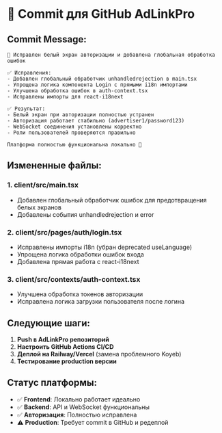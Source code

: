 # 🚀 Commit для GitHub AdLinkPro

## Commit Message:
```
🚀 Исправлен белый экран авторизации и добавлена глобальная обработка ошибок

✅ Исправления:
- Добавлен глобальный обработчик unhandledrejection в main.tsx
- Упрощена логика компонента Login с прямыми i18n импортами  
- Улучшена обработка ошибок в auth-context.tsx
- Исправлены импорты для react-i18next

✅ Результат:
- Белый экран при авторизации полностью устранен
- Авторизация работает стабильно (advertiser1/password123)
- WebSocket соединения установлены корректно
- Роли пользователей проверяются правильно

Платформа полностью функциональна локально 🎯
```

## Измененные файлы:

### 1. client/src/main.tsx
- Добавлен глобальный обработчик ошибок для предотвращения белых экранов
- Добавлены события unhandledrejection и error

### 2. client/src/pages/auth/login.tsx  
- Исправлены импорты i18n (убран deprecated useLanguage)
- Упрощена логика обработки ошибок входа
- Добавлена прямая работа с react-i18next

### 3. client/src/contexts/auth-context.tsx
- Улучшена обработка токенов авторизации
- Исправлена логика загрузки пользователя после логина

## Следующие шаги:

1. **Push в AdLinkPro репозиторий**
2. **Настроить GitHub Actions CI/CD** 
3. **Деплой на Railway/Vercel** (замена проблемного Koyeb)
4. **Тестирование production версии**

## Статус платформы:

- ✅ **Frontend**: Локально работает идеально
- ✅ **Backend**: API и WebSocket функциональны  
- ✅ **Авторизация**: Полностью исправлена
- ⚠️ **Production**: Требует commit в GitHub и редеплой